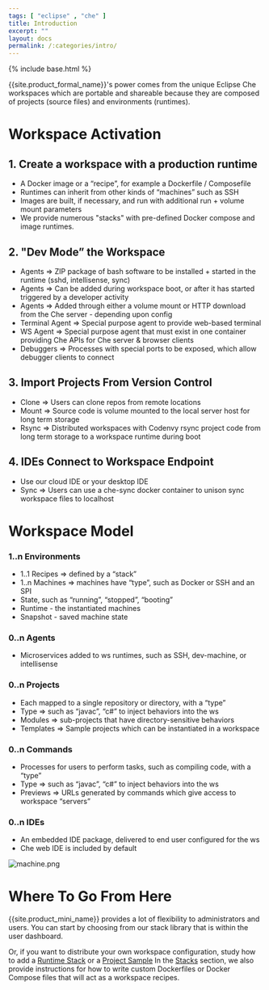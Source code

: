 ```yaml
---
tags: [ "eclipse" , "che" ]
title: Introduction
excerpt: ""
layout: docs
permalink: /:categories/intro/
---
```

{% include base.html %}

{{site.product_formal_name}}'s power comes from the unique Eclipse Che workspaces which are portable and shareable because they are composed of projects (source files) and environments (runtimes). 

# Workspace Activation

## 1. Create a workspace with a production runtime

- A Docker image or a “recipe”, for example a Dockerfile / Composefile
- Runtimes can inherit from other kinds of “machines” such as SSH 
- Images are built, if necessary, and run with additional run + volume mount parameters
- We provide numerous "stacks" with pre-defined Docker compose and image runtimes.

## 2. "Dev Mode” the Workspace

- Agents ⇒ ZIP package of bash software to be installed + started in the runtime (sshd, intellisense, sync)
- Agents ⇒ Can be added during workspace boot, or after it has started triggered by a developer activity
- Agents ⇒ Added through either a volume mount or HTTP download from the Che server - depending upon config
- Terminal Agent ⇒ Special purpose agent to provide web-based terminal
- WS Agent ⇒ Special purpose agent that must exist in one container providing Che APIs for Che server & browser clients
- Debuggers ⇒ Processes with special ports to be exposed, which allow debugger clients to connect

## 3. Import Projects From Version Control

- Clone ⇒ Users can clone repos from remote locations
- Mount ⇒ Source code is volume mounted to the local server host for long term storage
- Rsync ⇒ Distributed workspaces with Codenvy rsync project code from long term storage to a workspace runtime during boot

## 4. IDEs Connect to Workspace Endpoint

- Use our cloud IDE or your desktop IDE
- Sync ⇒ Users can use a che-sync docker container to unison sync workspace files to localhost

# Workspace Model

### 1..n Environments

- 1..1 Recipes ⇒ defined by a “stack”
- 1..n Machines ⇒ machines have “type”, such as Docker or SSH and an SPI
- State, such as “running”, “stopped”, “booting”
- Runtime - the instantiated machines
- Snapshot - saved machine state

### 0..n Agents

- Microservices added to ws runtimes, such as SSH, dev-machine, or intellisense

### 0..n Projects

- Each mapped to a single repository or directory, with a “type”
- Type ⇒ such as “javac”, “c#” to inject behaviors into the ws
- Modules ⇒ sub-projects that have directory-sensitive behaviors
- Templates ⇒ Sample projects which can be instantiated in a workspace

### 0..n Commands

- Processes for users to perform tasks, such as compiling code, with a “type”
- Type ⇒ such as “javac”, “c#” to inject behaviors into the ws
- Previews ⇒ URLs generated by commands which give access to workspace “servers”

### 0..n IDEs

- An embedded IDE package, delivered to end user configured for the ws
- Che web IDE is included by default

![machine.png]({{base}}{{site.links["machine.png"]}})

# Where To Go From Here  
{{site.product_mini_name}} provides a lot of flexibility to administrators and users. You can start by choosing from our stack library that is within the user dashboard.

Or, if you want to distribute your own workspace configuration, study how to add a [Runtime Stack]({{base}}{{site.links["devops-runtime-stacks"]}}) or a [Project Sample]({{base}}{{site.links["devops-project-samples"]}})
In the [Stacks]({{base}}{{site.links["devops-runtime-stacks"]}}) section, we also provide instructions for how to write custom Dockerfiles or Docker Compose files that will act as a workspace recipes.
